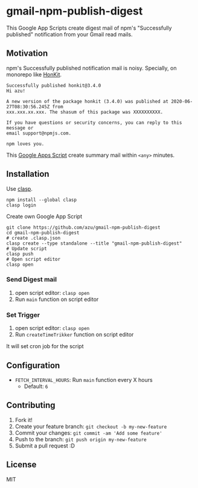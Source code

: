 # gmail-npm-publish-digest

This Google App Scripts create digest mail of npm's "Successfully published" notification from your Gmail read mails.

## Motivation

npm's Successfully published notification mail is noisy.
Specially, on monorepo like [HonKit](https://github.com/HonKit/HonKit).

```
Successfully published honkit@3.4.0
Hi azu!

A new version of the package honkit (3.4.0) was published at 2020-06-27T08:30:56.245Z from
xxx.xxx.xx.xxx. The shasum of this package was XXXXXXXXXX.

If you have questions or security concerns, you can reply to this message or
email support@npmjs.com.

npm loves you.
```

This [Google Apps Script](https://developers.google.com/gsuite/aspects/appsscript) create summary mail within `<any>` minutes.

## Installation

Use [clasp](https://github.com/google/clasp).

```
npm install --global clasp
clasp login
```

Create own Google App Script

```
git clone https://github.com/azu/gmail-npm-publish-digest
cd gmail-npm-publish-digest
# create .clasp.json
clasp create --type standalone --title "gmail-npm-publish-digest"
# Update script
clasp push
# Open script editor
clasp open
```

### Send Digest mail

1. open script editor: `clasp open`
2. Run `main` function on script editor

### Set Trigger

1. open script editor: `clasp open`
2. Run `createTimeTrikker` function on script editor

It will set cron job for the script

## Configuration

- `FETCH_INTERVAL_HOURS`: Run `main` function every X hours
    - Default: `6`

## Contributing

1. Fork it!
2. Create your feature branch: `git checkout -b my-new-feature`
3. Commit your changes: `git commit -am 'Add some feature'`
4. Push to the branch: `git push origin my-new-feature`
5. Submit a pull request :D

## License

MIT
